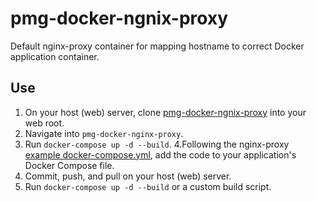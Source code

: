 # pmg-docker-ngnix-proxy

Default nginx-proxy container for mapping hostname to correct Docker application container.

## Use

1. On your host (web) server, clone [pmg-docker-ngnix-proxy](https://github.com/summitmedia/pmg-docker-ngnix-proxy)
into your web root.
2. Navigate into `pmg-docker-nginx-proxy`.
3. Run `docker-compose up -d --build`.
4.Following the nginx-proxy 
[example docker-compose.yml](https://github.com/jwilder/nginx-proxy/blob/master/docker-compose.yml),
add the code to your application's Docker Compose file.
5. Commit, push, and pull on your host (web) server.
6. Run `docker-compose up -d --build` or a custom build script.

